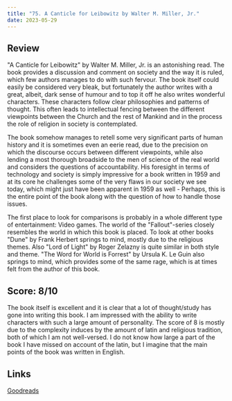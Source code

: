 ```yaml
---
title: "75. A Canticle for Leibowitz by Walter M. Miller, Jr."
date: 2023-05-29
---
```

## Review
"A Canticle for Leibowitz" by Walter M. Miller, Jr. is an astonishing read. The book provides a discussion and comment on society and the way it is ruled, which few authors manages to do with such fervour. The book itself could easily be considered very bleak, but fortunately the author writes with a great, albeit, dark sense of humour and to top it off he also writes wonderful characters. These characters follow clear philosophies and patterns of thought. This often leads to intellectual fencing between the different viewpoints between the Church and the rest of Mankind and in the process the role of religion in society is contemplated. 

The book somehow manages to retell some very significant parts of human history and it is sometimes even an eerie read, due to the precision on which the discourse occurs between different viewpoints, while also lending a most thorough broadside to the men of science of the real world and considers the questions of accountability. His foresight in terms of technology and society is simply impressive for a book written in 1959 and at its core he challenges some of the very flaws in our society we see today, which might just have been apparent in 1959 as well - Perhaps, this is the entire point of the book along with the question of how to handle those issues.

The first place to look for comparisons is probably in a whole different type of entertainment: Video games. The world of the "Fallout"-series closely resembles the world in which this book is placed. To look at other books "Dune" by Frank Herbert springs to mind, mostly due to the religious themes. Also "Lord of Light" by Roger Zelazny is quite similar in both style and theme. "The Word for World is Forrest" by Ursula K. Le Guin also springs to mind, which provides some of the same rage, which is at times felt from the author of this book.

## Score: 8/10
The book itself is excellent and it is clear that a lot of thought/study has gone into writing this book. I am impressed with the ability to write characters with such a large amount of personality. The score of 8 is mostly due to the complexity induces by the amount of latin and religious tradition, both of which I am not well-versed. I do not know how large a part of the book I have missed on account of the latin, but I imagine that the main points of the book was written in English.

## Links
[Goodreads](https://www.goodreads.com/book/show/164154)